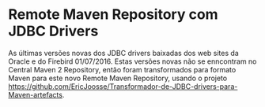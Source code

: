 # Remote Maven Repository com JDBC Drivers

As últimas versões novas dos JDBC drivers baixadas dos web sites da Oracle e do Firebird 01/07/2016. 
Estas versões novas não  se enncontram  no Central Maven 2 Repository, então foram transformados 
para formato Maven para este novo Remote Maven Repository, usando o projeto 
https://github.com/EricJoosse/Transformador-de-JDBC-drivers-para-Maven-artefacts.
